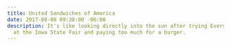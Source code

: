 ```yaml
---
title: United Sandwiches of America
date: 2017-08-08 09:38:00 -06:00
description: It's like looking directly into the sun after trying Everything chips
  at the Iowa State Fair and paying too much for a burger.
---
```


